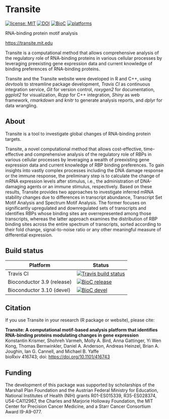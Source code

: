 # Transite

[![license: MIT](https://img.shields.io/badge/license-MIT-blue.svg)](https://opensource.org/licenses/MIT)  [![DOI](https://img.shields.io/badge/DOI-10.1101%2F416743-blue.svg)](https://doi.org/10.1101/416743) [![BioC](https://img.shields.io/badge/BioC-1.2.0-brightgreen.svg)](https://doi.org/doi:10.18129/B9.bioc.transite) [![platforms](https://bioconductor.org/shields/availability/3.8/transite.svg)](https://bioconductor.org/packages/release/bioc/html/transite.html#archives)

RNA-binding protein motif analysis

https://transite.mit.edu

Transite is a computational method that allows comprehensive analysis of the regulatory role of RNA-binding proteins in various cellular processes by leveraging preexisting gene expression data and current knowledge of binding preferences of RNA-binding proteins.

Transite and the Transite website were developed in R and C++, using *devtools* to streamline package development, *Travis CI* as continuous integration service, *Git* for version control, *roxygen2* for documentation, *ggplot2* for visualization, *Rcpp* for C++ integration, *Shiny* as web framework, *rmarkdown* and *knitr* to generate analysis reports, and *dplyr* for data wrangling.

## About

Transite is a tool to investigate global changes of RNA-binding protein targets.

Transite, a novel computational method that allows cost-effective, time-effective and comprehensive analysis of the regulatory role of RBPs in various cellular processes by leveraging a wealth of preexisting gene expression data and current knowledge of RBP binding preferences. To gain insights into vastly complex processes including the DNA damage response or the immune response, the preliminary step is to calculate the change of mRNA expression levels after stimulus, i.e., the administration of DNA-damaging agents or an immune stimulus, respectively. Based on these results, Transite provides two approaches to investigate inferred mRNA stability changes due to differences in transcript abundance, Transcript Set Motif Analysis and Spectrum Motif Analysis. The former focuses on significantly upregulated and downregulated sets of transcripts and identifies RBPs whose binding sites are overrepresented among those transcripts, whereas the latter approach examines the distribution of RBP binding sites across the entire spectrum of transcripts, sorted according to their fold change, signal-to-noise ratio or any other meaningful measure of differential expression.

## Build status

| Platform | Status |
|------|------|
| Travis CI | [![Travis build status](https://travis-ci.org/kkrismer/transite.svg?branch=master)](https://travis-ci.org/kkrismer/transite) |
| Bioconductor 3.9 (release) | [![BioC release](https://bioconductor.org/shields/build/release/bioc/transite.svg)](http://bioconductor.org/checkResults/release/bioc-LATEST/transite/) |
| Bioconductor 3.10 (devel) | [![BioC devel](https://bioconductor.org/shields/build/devel/bioc/transite.svg)](http://bioconductor.org/checkResults/devel/bioc-LATEST/transite/) |

## Citation

If you use Transite in your research (R package or website), please cite:

**Transite: A computational motif-based analysis platform that identifies RNA-binding proteins modulating changes in gene expression**  
Konstantin Krismer, Shohreh Varmeh, Molly A. Bird, Anna Gattinger, Yi Wen Kong, Thomas Bernwinkler, Daniel A. Anderson, Andreas Heinzel, Brian A. Joughin, Ian G. Cannell, and Michael B. Yaffe  
bioRxiv 416743; doi: https://doi.org/10.1101/416743

## Funding

The development of this package was supported by scholarships of the Marshall Plan Foundation and the Austrian Federal Ministry for Education, National Institutes of Health (NIH) grants R01-ES015339, R35-ES028374, U54-CA112967, the Charles and Marjorie Holloway Foundation, the MIT Center for Precision Cancer Medicine, and a Starr Cancer Consortium Award I9-A9-077.
